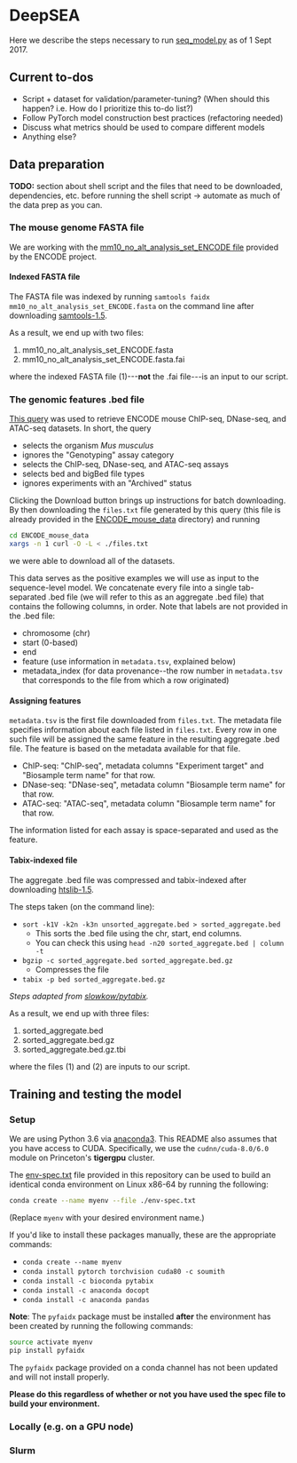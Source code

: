 # DeepSEA
Here we describe the steps necessary to run [seq_model.py](seqmodel.py) as of 1 Sept 2017.

## Current to-dos
- Script + dataset for validation/parameter-tuning? (When should this happen? i.e. How do I prioritize this to-do list?)
- Follow PyTorch model construction best practices (refactoring needed)
- Discuss what metrics should be used to compare different models
- Anything else?

## Data preparation

**TODO:** section about shell script and the files that need to be downloaded, dependencies, etc. before running the shell script -> automate as much of the data prep as you can.

### The mouse genome FASTA file
We are working with the [mm10_no_alt_analysis_set_ENCODE file](https://www.encodeproject.org/data-standards/reference-sequences/) provided by the ENCODE project.

#### Indexed FASTA file
The FASTA file was indexed by running `samtools faidx mm10_no_alt_analysis_set_ENCODE.fasta` on the command line after downloading [samtools-1.5](http://www.htslib.org/download/).

As a result, we end up with two files:
1. mm10_no_alt_analysis_set_ENCODE.fasta
2. mm10_no_alt_analysis_set_ENCODE.fasta.fai

where the indexed FASTA file (1)---**not** the .fai file---is an input to our script.

### The genomic features .bed file
[This query](https://www.encodeproject.org/search/?type=Experiment&assay_slims%21=Genotyping&assay_title=ChIP-seq&assay_title=DNase-seq&assay_title=ATAC-seq&replicates.library.biosample.donor.organism.scientific_name=Mus+musculus&files.file_type=bigBed+narrowPeak&files.file_type=bed+narrowPeak&files.file_type=bed+broadPeak&files.file_type=bigBed+broadPeak&files.file_type=bigBed+bed3%2B&files.file_type=bed+bed9&files.file_type=bigBed+bed9&status%21=archived) was used to retrieve ENCODE mouse ChIP-seq, DNase-seq, and ATAC-seq datasets.
In short, the query
- selects the organism _Mus musculus_
- ignores the "Genotyping" assay category
- selects the ChIP-seq, DNase-seq, and ATAC-seq assays
- selects bed and bigBed file types
- ignores experiments with an "Archived" status

Clicking the Download button brings up instructions for batch downloading.
By then downloading the `files.txt` file generated by this query (this file is already provided in the [ENCODE_mouse_data](ENCODE_mouse_data) directory) and running
```bash
cd ENCODE_mouse_data
xargs -n 1 curl -O -L < ./files.txt
```
we were able to download all of the datasets.

This data serves as the positive examples we will use as input to the sequence-level model.
We concatenate every file into a single tab-separated .bed file (we will refer to this as an aggregate .bed file) that contains the following columns, in order.
Note that labels are not provided in the .bed file:
- chromosome (chr)
- start (0-based)
- end
- feature (use information in `metadata.tsv`, explained below)
- metadata_index (for data provenance--the row number in `metadata.tsv` that corresponds to the file from which a row originated)

#### Assigning features
`metadata.tsv` is the first file downloaded from `files.txt`.
The metadata file specifies information about each file listed in `files.txt`. 
Every row in one such file will be assigned the same feature in the resulting aggregate .bed file.
The feature is based on the metadata available for that file.
- ChIP-seq: "ChIP-seq", metadata columns "Experiment target" and "Biosample term name" for that row.
- DNase-seq: "DNase-seq", metadata column "Biosample term name" for that row.
- ATAC-seq: "ATAC-seq", metadata column "Biosample term name" for that row.

The information listed for each assay is space-separated and used as the feature.

#### Tabix-indexed file
The aggregate .bed file was compressed and tabix-indexed after downloading [htslib-1.5](http://www.htslib.org/download/). 

The steps taken (on the command line):
- `sort -k1V -k2n -k3n unsorted_aggregate.bed > sorted_aggregate.bed`
    - This sorts the .bed file using the chr, start, end columns.
    - You can check this using `head -n20 sorted_aggregate.bed | column -t`
- `bgzip -c sorted_aggregate.bed sorted_aggregate.bed.gz`
    - Compresses the file
- `tabix -p bed sorted_aggregate.bed.gz`

_Steps adapted from [slowkow/pytabix](https://github.com/slowkow/pytabix#how-to-prepare-a-file-for-tabix)._

As a result, we end up with three files:
1. sorted_aggregate.bed
2. sorted_aggregate.bed.gz
3. sorted_aggregate.bed.gz.tbi

where the files (1) and (2) are inputs to our script.

## Training and testing the model

### Setup
We are using Python 3.6 via [anaconda3](https://www.anaconda.com/download/).
This README also assumes that you have access to CUDA.
Specifically, we use the `cudnn/cuda-8.0/6.0` module on Princeton's **tigergpu** cluster.

The [env-spec.txt](env-spec.txt) file provided in this repository can be used to build an identical conda environment on Linux x86-64 by running the following:
```bash
conda create --name myenv --file ./env-spec.txt
```
(Replace `myenv` with your desired environment name.)

If you'd like to install these packages manually, these are the appropriate commands:

- `conda create --name myenv`
- `conda install pytorch torchvision cuda80 -c soumith`
- `conda install -c bioconda pytabix`
- `conda install -c anaconda docopt`
- `conda install -c anaconda pandas`

**Note**: The `pyfaidx` package must be installed **after** the environment has been created by running the following commands:
```bash
source activate myenv
pip install pyfaidx
```
The `pyfaidx` package provided on a conda channel has not been updated and will not install properly.

**Please do this regardless of whether or not you have used the spec file to build your environment.**

### Locally (e.g. on a GPU node)


### Slurm


